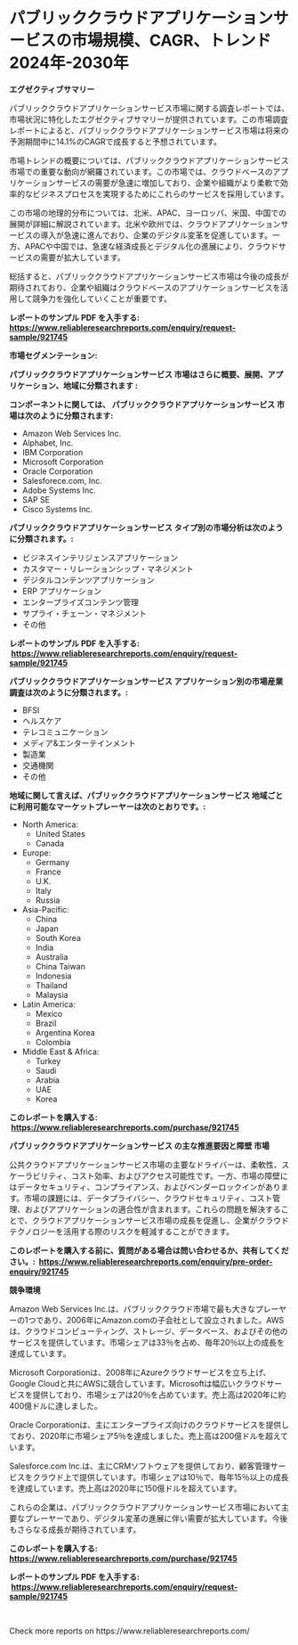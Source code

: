 <p><h1>パブリッククラウドアプリケーションサービスの市場規模、CAGR、トレンド 2024年-2030年</h1></p><p><strong>エグゼクティブサマリー</strong></p>
<p><p>パブリッククラウドアプリケーションサービス市場に関する調査レポートでは、市場状況に特化したエグゼクティブサマリーが提供されています。この市場調査レポートによると、パブリッククラウドアプリケーションサービス市場は将来の予測期間中に14.1%のCAGRで成長すると予想されています。</p><p>市場トレンドの概要については、パブリッククラウドアプリケーションサービス市場での重要な動向が網羅されています。この市場では、クラウドベースのアプリケーションサービスの需要が急速に増加しており、企業や組織がより柔軟で効率的なビジネスプロセスを実現するためにこれらのサービスを採用しています。</p><p>この市場の地理的分布については、北米、APAC、ヨーロッパ、米国、中国での展開が詳細に解説されています。北米や欧州では、クラウドアプリケーションサービスの導入が急速に進んでおり、企業のデジタル変革を促進しています。一方、APACや中国では、急速な経済成長とデジタル化の進展により、クラウドサービスの需要が拡大しています。</p><p>総括すると、パブリッククラウドアプリケーションサービス市場は今後の成長が期待されており、企業や組織はクラウドベースのアプリケーションサービスを活用して競争力を強化していくことが重要です。</p></p>
<p><strong>レポートのサンプル PDF を入手する: <a href="https://www.reliableresearchreports.com/enquiry/request-sample/921745">https://www.reliableresearchreports.com/enquiry/request-sample/921745</a></strong></p>
<p><strong>市場セグメンテーション:</strong></p>
<p><strong> パブリッククラウドアプリケーションサービス 市場はさらに概要、展開、アプリケーション、地域に分類されます :</strong></p>
<p><strong>コンポーネントに関しては、 パブリッククラウドアプリケーションサービス 市場は次のように分類されます: &nbsp;</strong></p>
<p><ul><li>Amazon Web Services Inc.</li><li>Alphabet, Inc.</li><li>IBM Corporation</li><li>Microsoft Corporation</li><li>Oracle Corporation</li><li>Salesforece.com, Inc.</li><li>Adobe Systems Inc.</li><li>SAP SE</li><li>Cisco Systems Inc.</li></ul></p>
<p><strong> パブリッククラウドアプリケーションサービス タイプ別の市場分析は次のように分類されます。:</strong></p>
<p><ul><li>ビジネスインテリジェンスアプリケーション</li><li>カスタマー・リレーションシップ・マネジメント</li><li>デジタルコンテンツアプリケーション</li><li>ERP アプリケーション</li><li>エンタープライズコンテンツ管理</li><li>サプライ・チェーン・マネジメント</li><li>その他</li></ul></p>
<p><strong>レポートのサンプル PDF を入手する: &nbsp;<a href="https://www.reliableresearchreports.com/enquiry/request-sample/921745">https://www.reliableresearchreports.com/enquiry/request-sample/921745</a></strong></p>
<p><strong> パブリッククラウドアプリケーションサービス アプリケーション別の市場産業調査は次のように分類されます。:</strong></p>
<p><ul><li>BFSI</li><li>ヘルスケア</li><li>テレコミュニケーション</li><li>メディア&エンターテインメント</li><li>製造業</li><li>交通機関</li><li>その他</li></ul></p>
<p><strong>地域に関して言えば、パブリッククラウドアプリケーションサービス 地域ごとに利用可能なマーケットプレーヤーは次のとおりです。:</strong></p>
<p><ul>
    <li>
        North America:
        <ul>
            <li>United States</li>
            <li>Canada</li>
        </ul>
    </li>
    <li>
        Europe:
        <ul>
            <li>Germany</li>
            <li>France</li>
            <li>U.K.</li>
            <li>Italy</li>
            <li>Russia</li>
        </ul>
    </li>
    <li>
        Asia-Pacific:
        <ul>
            <li>China</li>
            <li>Japan</li>
            <li>South Korea</li>
            <li>India</li>
            <li>Australia</li>
            <li>China Taiwan</li>
            <li>Indonesia</li>
            <li>Thailand</li>
            <li>Malaysia</li>
        </ul>
    </li>
    <li>
        Latin America:
        <ul>
            <li>Mexico</li>
            <li>Brazil</li>
            <li>Argentina Korea</li>
            <li>Colombia</li>
        </ul>
    </li>
    <li>
        Middle East & Africa:
        <ul>
            <li>Turkey</li>
            <li>Saudi</li>
            <li>Arabia</li>
            <li>UAE</li>
            <li>Korea</li>
        </ul>
    </li>
    </ul></p>
<p><strong>このレポートを購入する: &nbsp;<a href="https://www.reliableresearchreports.com/purchase/921745">https://www.reliableresearchreports.com/purchase/921745</a></strong></p>
<p><strong>パブリッククラウドアプリケーションサービス の主な推進要因と障壁 市場</strong></p>
<p><p>公共クラウドアプリケーションサービス市場の主要なドライバーは、柔軟性、スケーラビリティ、コスト効率、およびアクセス可能性です。一方、市場の障壁にはデータセキュリティ、コンプライアンス、およびベンダーロックインがあります。市場の課題には、データプライバシー、クラウドセキュリティ、コスト管理、およびアプリケーションの適合性が含まれます。これらの問題を解決することで、クラウドアプリケーションサービス市場の成長を促進し、企業がクラウドテクノロジーを活用する際のリスクを軽減することができます。</p></p>
<p><strong>このレポートを購入する前に、質問がある場合は問い合わせるか、共有してください。:&nbsp; <a href="https://www.reliableresearchreports.com/enquiry/pre-order-enquiry/921745">https://www.reliableresearchreports.com/enquiry/pre-order-enquiry/921745</a></strong></p>
<p><strong>競争環境</strong></p>
<p><p>Amazon Web Services Inc.は、パブリッククラウド市場で最も大きなプレーヤーの1つであり、2006年にAmazon.comの子会社として設立されました。AWSは、クラウドコンピューティング、ストレージ、データベース、およびその他のサービスを提供しています。市場シェアは33％を占め、毎年20％以上の成長を達成しています。</p><p>Microsoft Corporationは、2008年にAzureクラウドサービスを立ち上げ、Google Cloudと共にAWSに競合しています。Microsoftは幅広いクラウドサービスを提供しており、市場シェアは20％を占めています。売上高は2020年に約400億ドルに達しました。</p><p>Oracle Corporationは、主にエンタープライズ向けのクラウドサービスを提供しており、2020年に市場シェア5％を達成しました。売上高は200億ドルを超えています。</p><p>Salesforce.com Inc.は、主にCRMソフトウェアを提供しており、顧客管理サービスをクラウド上で提供しています。市場シェアは10％で、毎年15％以上の成長を達成しています。売上高は2020年に150億ドルを超えています。</p><p>これらの企業は、パブリッククラウドアプリケーションサービス市場において主要なプレーヤーであり、デジタル変革の進展に伴い需要が拡大しています。今後もさらなる成長が期待されています。</p></p>
<p><strong>このレポートを購入する: &nbsp; <a href="https://www.reliableresearchreports.com/purchase/921745">https://www.reliableresearchreports.com/purchase/921745</a></strong></p>
<p><strong>レポートのサンプル PDF を入手する: &nbsp;<a href="https://www.reliableresearchreports.com/enquiry/request-sample/921745">https://www.reliableresearchreports.com/enquiry/request-sample/921745</a></strong><strong></strong></p>
<p>&nbsp;</p>
<p>Check more reports on https://www.reliableresearchreports.com/</p>